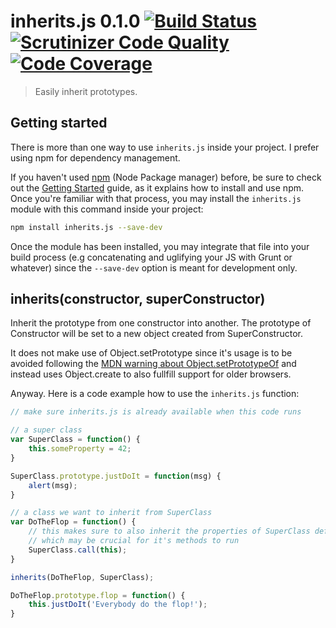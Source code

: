 # inherits.js 0.1.0 [![Build Status](https://scrutinizer-ci.com/g/theZieger/inherits.js/badges/build.png?b=master)](https://scrutinizer-ci.com/g/theZieger/inherits.js/build-status/master) [![Scrutinizer Code Quality](https://scrutinizer-ci.com/g/theZieger/inherits.js/badges/quality-score.png?b=master)](https://scrutinizer-ci.com/g/theZieger/inherits.js/?branch=master) [![Code Coverage](https://scrutinizer-ci.com/g/theZieger/inherits.js/badges/coverage.png?b=master)](https://scrutinizer-ci.com/g/theZieger/inherits.js/?branch=master)

> Easily inherit prototypes.

## Getting started

There is more than one way to use `inherits.js` inside your project. I prefer using npm for dependency management.

If you haven't used [npm](http://npmjs.com/) (Node Package manager) before, be sure to check out the [Getting Started](https://docs.npmjs.com/getting-started/what-is-npm) guide, as it explains how to install and use npm. Once you're familiar with that process, you may install the `inherits.js` module with this command inside your project:

```bash
npm install inherits.js --save-dev
```

Once the module has been installed, you may integrate that file into your build process (e.g concatenating and uglifying your JS with Grunt or whatever) since the `--save-dev` option is meant for development only.

## inherits(constructor, superConstructor)

Inherit the prototype from one constructor into another. The prototype of Constructor will be set to a new object created from SuperConstructor.

It does not make use of Object.setPrototype since it's usage is to be avoided following the [MDN warning about Object.setPrototypeOf](https://developer.mozilla.org/de/docs/Web/JavaScript/Reference/Global_Objects/Object/setPrototypeOf) and instead uses Object.create to also fullfill support for older browsers.

Anyway. Here is a code example how to use the `inherits.js` function:

```javascript
// make sure inherits.js is already available when this code runs

// a super class
var SuperClass = function() {
    this.someProperty = 42;
}

SuperClass.prototype.justDoIt = function(msg) {
    alert(msg);
}

// a class we want to inherit from SuperClass
var DoTheFlop = function() {
    // this makes sure to also inherit the properties of SuperClass defined inside it's constructor function
    // which may be crucial for it's methods to run
    SuperClass.call(this);
}

inherits(DoTheFlop, SuperClass);

DoTheFlop.prototype.flop = function() {
    this.justDoIt('Everybody do the flop!');
}

```
